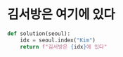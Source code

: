 # 김서방은 여기에 있다
```python
def solution(seoul):
    idx = seoul.index("Kim")
    return f"김서방은 {idx}에 있다"
```